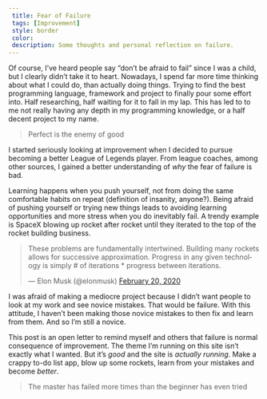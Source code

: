 ```yaml
---
 title: Fear of Failure
 tags: [Improvement]
 style: border
 color:
 description: Some thoughts and personal reflection on failure.
---
```


Of course, I’ve heard people say “don’t be afraid to fail” since I was a child, but I clearly didn’t take it to heart. Nowadays, I spend far more time thinking about what I could do, than actually doing things. Trying to find the best programming language, framework and project to finally pour some effort into. Half researching, half waiting for it to fall in my lap. This has led to to me not really having any depth in my programming knowledge, or a half decent project to my name.

> Perfect is the enemy of good

I started seriously looking at improvement when I decided to pursue becoming a better League of Legends player. From league coaches, among other sources, I gained a better understanding of *why* the fear of failure is bad.

Learning happens when you push yourself, not from doing the same comfortable habits on repeat (definition of insanity, anyone?). Being afraid of pushing yourself or trying new things leads to avoiding learning opportunities and more stress when you do inevitably fail. A trendy example is SpaceX blowing up rocket after rocket until they iterated to the top of the rocket building business.

<blockquote class="twitter-tweet tw-align-center" data-theme="dark"><p lang="en" dir="ltr">These problems are fundamentally intertwined. Building many rockets allows for successive approximation. Progress in any given technology is simply # of iterations * progress between iterations.</p>&mdash; Elon Musk (@elonmusk) <a href="https://twitter.com/elonmusk/status/1230636014001061891?ref_src=twsrc%5Etfw">February 20, 2020</a></blockquote> <script async src="https://platform.twitter.com/widgets.js" charset="utf-8"></script>

I was afraid of making a mediocre project because I didn’t want people to look at my work and see novice mistakes. That would be failure. With this attitude, I haven’t been making those novice mistakes to then fix and learn from them. And so I’m still a novice.

This post is an open letter to remind myself and others that failure is normal consequence of improvement. The theme I’m running on this site isn’t exactly what I wanted. But it’s *good* and the site is *actually running*. Make a crappy to-do list app, blow up some rockets, learn from your mistakes and become *better*.

> The master has failed more times than the beginner has even tried
